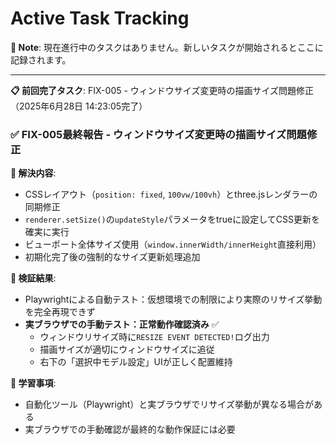 # Active Task Tracking

**📝 Note**: 現在進行中のタスクはありません。新しいタスクが開始されるとここに記録されます。

---

**📋 前回完了タスク**: FIX-005 - ウィンドウサイズ変更時の描画サイズ問題修正（2025年6月28日 14:23:05完了）

### ✅ FIX-005最終報告 - ウィンドウサイズ変更時の描画サイズ問題修正

**🎯 解決内容**:
- CSSレイアウト（`position: fixed`, `100vw/100vh`）とthree.jsレンダラーの同期修正
- `renderer.setSize()`の`updateStyle`パラメータをtrueに設定してCSS更新を確実に実行
- ビューポート全体サイズ使用（`window.innerWidth/innerHeight`直接利用）
- 初期化完了後の強制的なサイズ更新処理追加

**🧪 検証結果**:
- Playwrightによる自動テスト：仮想環境での制限により実際のリサイズ挙動を完全再現できず
- **実ブラウザでの手動テスト：正常動作確認済み** ✅
  - ウィンドウリサイズ時に`RESIZE EVENT DETECTED!`ログ出力
  - 描画サイズが適切にウィンドウサイズに追従
  - 右下の「選択中モデル設定」UIが正しく配置維持

**📝 学習事項**:
- 自動化ツール（Playwright）と実ブラウザでリサイズ挙動が異なる場合がある
- 実ブラウザでの手動確認が最終的な動作保証には必要 